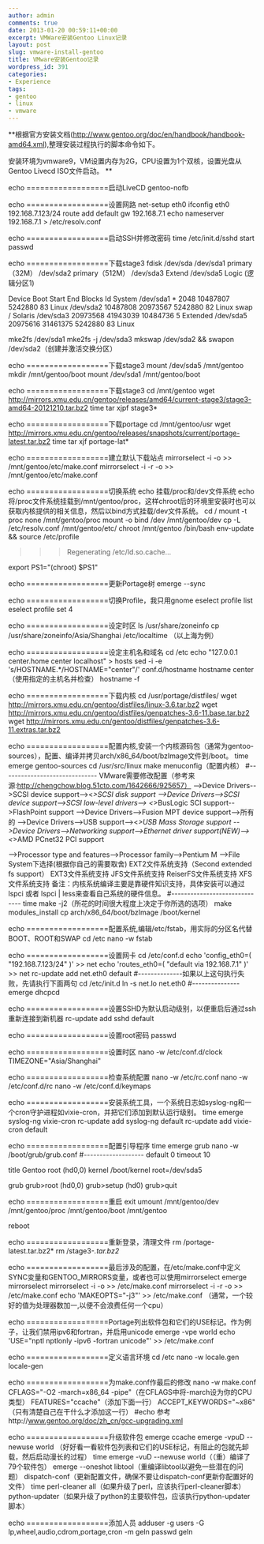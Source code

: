 ```yaml
---
author: admin
comments: true
date: 2013-01-20 00:59:11+00:00
excerpt: VMWare安装Gentoo Linux记录
layout: post
slug: vmware-install-gentoo
title: VMware安装Gentoo记录
wordpress_id: 391
categories:
- Experience
tags:
- gentoo
- linux
- vmware
---
```


**根据官方安装文档(http://www.gentoo.org/doc/en/handbook/handbook-amd64.xml),整理安装过程执行的脚本命令如下。  

安装环境为vmware9，VM设置内存为2G，CPU设置为1个双核，设置光盘从Gentoo Livecd ISO文件启动。
**



echo ==================启动LiveCD
gentoo-nofb

echo ==================设置网路
net-setup eth0
ifconfig eth0 192.168.7.123/24
route add default gw 192.168.7.1
echo nameserver 192.168.7.1 > /etc/resolv.conf

echo ==================启动SSH并修改密码
time /etc/init.d/sshd start
passwd

echo ==================下载stage3
fdisk /dev/sda
/dev/sda1 primary（32M）
/dev/sda2 primary（512M）
/dev/sda3 Extend
/dev/sda5 Logic (逻辑分区1)


   Device Boot      Start         End      Blocks   Id  System
/dev/sda1   *        2048    10487807     5242880   83  Linux
/dev/sda2        10487808    20973567     5242880   82  Linux swap / Solaris
/dev/sda3        20973568    41943039    10484736    5  Extended
/dev/sda5        20975616    31461375     5242880   83  Linux




mke2fs /dev/sda1
mke2fs -j /dev/sda3
mkswap /dev/sda2 && swapon /dev/sda2（创建并激活交换分区）

echo ==================下载stage3
mount /dev/sda5 /mnt/gentoo
mkdir /mnt/gentoo/boot
mount /dev/sda1 /mnt/gentoo/boot

echo ==================下载stage3
cd /mnt/gentoo
wget http://mirrors.xmu.edu.cn/gentoo/releases/amd64/current-stage3/stage3-amd64-20121210.tar.bz2
time tar xjpf stage3*

echo ==================下载portage
cd /mnt/gentoo/usr
wget http://mirrors.xmu.edu.cn/gentoo/releases/snapshots/current/portage-latest.tar.bz2
time tar xjf portage-lat*

echo ==================建立默认下载站点
mirrorselect -i -o >> /mnt/gentoo/etc/make.conf
mirrorselect -i -r -o >> /mnt/gentoo/etc/make.conf

echo ==================切换系统
echo 挂载/proc和/dev文件系统
echo 将/proc文件系统挂载到/mnt/gentoo/proc，这样chroot后的环境里安装时也可以获取内核提供的相关信息，然后以bind方式挂载/dev文件系统。
cd /
mount -t proc none /mnt/gentoo/proc
mount -o bind /dev /mnt/gentoo/dev
cp -L /etc/resolv.conf /mnt/gentoo/etc/
chroot /mnt/gentoo /bin/bash
env-update && source /etc/profile
>>> Regenerating /etc/ld.so.cache...

export PS1="(chroot) $PS1"

echo ==================更新Portage树
emerge --sync

echo ==================切换Profile，我只用gnome
eselect profile list
eselect profile set 4

echo ==================设定时区
ls /usr/share/zoneinfo
cp /usr/share/zoneinfo/Asia/Shanghai /etc/localtime （以上海为例）

echo ==================设定主机名和域名
cd /etc
echo "127.0.0.1 center.home center localhost" > hosts
sed -i -e 's/HOSTNAME.*/HOSTNAME="center"/' conf.d/hostname
hostname center （使用指定的主机名并检查）
hostname -f

echo ==================下载内核
cd /usr/portage/distfiles/
wget http://mirrors.xmu.edu.cn/gentoo/distfiles/linux-3.6.tar.bz2
wget http://mirrors.xmu.edu.cn/gentoo/distfiles/genpatches-3.6-11.base.tar.bz2
wget http://mirrors.xmu.edu.cn/gentoo/distfiles/genpatches-3.6-11.extras.tar.bz2

echo ==================配置内核,安装一个内核源码包（通常为gentoo-sources），配置、编译并拷贝arch/x86_64/boot/bzImage文件到/boot。
time emerge gentoo-sources
cd /usr/src/linux
make menuconfig（配置内核）
#------------------------------
VMware需要修改配置（参考来源:http://chengchow.blog.51cto.com/1642666/925657）
-->Device Drivers-->SCSI device support--><*>SCSI disk support
-->Device Drivers-->SCSI device support-->SCSI low-level drivers-->
<*>BusLogic SCI support-->FlashPoint support
-->Device Drivers-->Fusion MPT device support-->所有的
-->Device Drivers-->USB support--><*>USB Mass Storage support
-->Device Drivers-->Networking support-->Ethernet driver support(NEW)-->
<*>AMD PCnet32 PCI support

-->Processor type and features-->Processor family-->Pentium M
-->File System下选择(根据你自己的需要取舍)
EXT2文件系统支持（Second extended fs support）
EXT3文件系统支持
JFS文件系统支持
ReiserFS文件系统支持
XFS文件系统支持
备注：内核系统编译主要是靠硬件知识支持，具体安装可以通过 lspci 或者 lspci | less来查看自己系统的硬件信息。
#------------------------------
time make -j2（所花的时间很大程度上决定于你所选的选项）
make modules_install
cp arch/x86_64/boot/bzImage /boot/kernel

echo ==================配置系统,编辑/etc/fstab，用实际的分区名代替BOOT、ROOT和SWAP
cd /etc
nano -w fstab

echo ==================设置网卡
cd /etc/conf.d
echo 'config_eth0=( "192.168.7.123/24" )' >> net
echo 'routes_eth0=( "default via 192.168.7.1" )' >> net
rc-update add net.eth0 default
#--------------如果以上这句执行失败，先请执行下面两句
cd /etc/init.d
ln -s net.lo net.eth0
#---------------
emerge dhcpcd

echo ==================设置SSHD为默认启动级别，以便重启后通过ssh重新连接到新机器
rc-update add sshd default

echo ==================设置root密码
passwd

echo ==================设置时区
nano -w /etc/conf.d/clock
TIMEZONE="Asia/Shanghai"

echo ==================检查系统配置
nano -w /etc/rc.conf
nano -w /etc/conf.d/rc
nano -w /etc/conf.d/keymaps

echo ==================安装系统工具，一个系统日志如syslog-ng和一个cron守护进程如vixie-cron，并把它们添加到默认运行级别。
time emerge syslog-ng vixie-cron
rc-update add syslog-ng default
rc-update add vixie-cron default

echo ==================配置引导程序
time emerge grub
nano -w /boot/grub/grub.conf
#-------------------
default 0
timeout 10

title Gentoo
root (hd0,0)
kernel /boot/kernel root=/dev/sda5

grub
grub>root (hd0,0)
grub>setup (hd0)
grub>quit

echo ==================重启
exit
umount /mnt/gentoo/dev /mnt/gentoo/proc /mnt/gentoo/boot /mnt/gentoo

reboot

echo ==================重新登录，清理文件
rm /portage-latest.tar.bz2*
rm /stage3-*.tar.bz2*

echo ==================最后涉及的配置，在/etc/make.conf中定义SYNC变量和GENTOO_MIRRORS变量，或者也可以使用mirrorselect
emerge mirrorselect
mirrorselect -i -o >> /etc/make.conf
mirrorselect -i -r -o >> /etc/make.conf
echo 'MAKEOPTS="-j3"' >> /etc/make.conf （通常，一个较好的值为处理器数加一,以便不会浪费任何一个cpu）

echo ==================Portage列出软件包和它们的USE标记。作为例子，让我们禁用ipv6和fortran，并启用unicode
emerge -vpe world
echo 'USE="nptl nptlonly -ipv6 -fortran unicode"' >> /etc/make.conf

echo ==================定义语言环境
cd /etc
nano -w locale.gen
locale-gen

echo ==================为make.conf作最后的修改
nano -w make.conf
CFLAGS="-O2 -march=x86_64 -pipe"（在CFLAGS中将-march设为你的CPU类型）
FEATURES="ccache"（添加下面一行）
ACCEPT_KEYWORDS="~x86" （只有清楚自己在干什么才添加这一行）
#echo 参考http://www.gentoo.org/doc/zh_cn/gcc-upgrading.xml

echo ==================升级软件包
emerge ccache
emerge -vpuD --newuse world （好好看一看软件包列表和它们的USE标记，有阻止的包就先卸载，然后启动漫长的过程）
time emerge -vuD --newuse world（（重）编译了79个软件包）
emerge --oneshot libtool（重编译libtool以避免一些潜在的问题）
dispatch-conf（更新配置文件，确保不要让dispatch-conf更新你配置好的文件）
time perl-cleaner all（如果升级了perl，应该执行perl-cleaner脚本）
python-updater（如果升级了python的主要软件包，应该执行python-updater脚本）

echo ==================添加人员
adduser -g users -G lp,wheel,audio,cdrom,portage,cron -m geln
passwd geln

